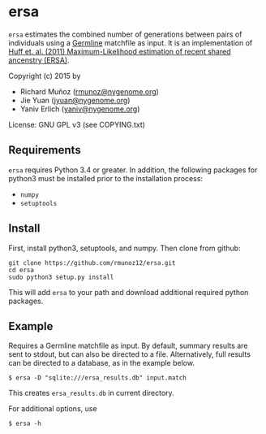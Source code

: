# ersa
`ersa` estimates the combined number of generations between pairs of individuals using a [Germline](http://www1.cs.columbia.edu/~gusev/germline/) matchfile as input.  It is an implementation of [Huff et. al. (2011) Maximum-Likelihood estimation of recent shared ancenstry (ERSA)](http://genome.cshlp.org/content/21/5/768.full).

Copyright (c) 2015 by
- Richard Muñoz (rmunoz@nygenome.org)
- Jie Yuan (jyuan@nygenome.org)
- Yaniv Erlich (yaniv@nygenome.org)

License: GNU GPL v3 (see COPYING.txt)

## Requirements
`ersa` requires Python 3.4 or greater.  In addition, the following packages for python3 must be installed prior to the installation process:

- `numpy`
- `setuptools`

## Install
First, install python3, setuptools, and numpy.  Then clone from github:

    git clone https://github.com/rmunoz12/ersa.git
    cd ersa
    sudo python3 setup.py install

This will add `ersa` to your path and download additional required python packages.

## Example
Requires a Germline matchfile as input.  By default, summary results are sent to stdout, but can also be directed to a file.  Alternatively, full results can be directed to a database, as in the example below.

    $ ersa -D "sqlite:///ersa_results.db" input.match

This creates `ersa_results.db` in current directory.

For additional options, use

    $ ersa -h
